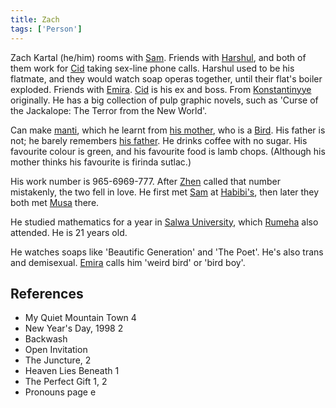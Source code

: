 ```yaml
---
title: Zach
tags: ['Person']
---
```

Zach Kartal (he/him) rooms with [Sam](_wiki/sam.md). Friends with [Harshul](_wiki/harshul.md), and both of them work for [Cid](_wiki/cid.md) taking sex-line phone calls. Harshul used to be his flatmate, and they would watch soap operas together, until their flat's boiler exploded. Friends with [Emira](_wiki/emira.md). [Cid](_wiki/cid.md) is his ex and boss. From [Konstantinyye](_wiki/konstantinyye.md) originally. He has a big collection of pulp graphic novels, such as 'Curse of the Jackalope: The Terror from the New World'.

Can make [manti](_wiki/manti.md), which he learnt from [his mother](_wiki/leila.md), who is a [Bird](_wiki/bird.md). His father is not; he barely remembers [his father](_wiki/Zach's%20father). He drinks coffee with no sugar. His favourite colour is green, and his favourite food is lamb chops. (Although his mother thinks his favourite is firinda sutlac.)

His work number is 965-6969-777. After [Zhen](_wiki/zhen.md) called that number mistakenly, the two fell in love. He first met [Sam](_wiki/sam.md) at [Habibi's](_wiki/habibis.md), then later they both met [Musa](_wiki/musa.md) there.

He studied mathematics for a year in [Salwa University](_wiki/salwa-university.md), which [Rumeha](_wiki/rumeha.md) also attended. He is 21 years old.

He watches soaps like 'Beautific Generation' and 'The Poet'. He's also trans and demisexual. [Emira](_wiki/emira.md) calls him 'weird bird' or 'bird boy'.
## References
- My Quiet Mountain Town 4
- New Year's Day, 1998 2
- Backwash
- Open Invitation
- The Juncture, 2
- Heaven Lies Beneath 1
- The Perfect Gift 1, 2
- Pronouns page
e
